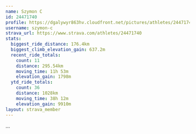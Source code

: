 ```yaml
---
name: Szymon C
id: 24471740
profile: https://dgalywyr863hv.cloudfront.net/pictures/athletes/24471740/7213253/2/large.jpg
username: szymon-c
strava_url: https://www.strava.com/athletes/24471740
stats:
  biggest_ride_distance: 176.4km
  biggest_climb_elevation_gain: 637.2m
  recent_ride_totals:
    count: 11
    distance: 295.54km
    moving_time: 11h 53m
    elevation_gain: 1798m
  ytd_ride_totals:
    count: 36
    distance: 1028km
    moving_time: 38h 12m
    elevation_gain: 9910m
layout: strava_member
--- 
```

...
